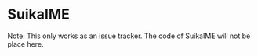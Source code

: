 SuikaIME
========
Note:
This only works as an issue tracker. The code of SuikaIME will not be place here.

